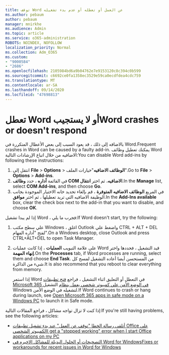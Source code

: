 ```yaml
---
title: توقف Word عن العمل أو تعطله أو عدم بدء تشغيله
ms.author: pebaum
author: pebaum
manager: mnirkhe
ms.audience: Admin
ms.topic: article
ms.service: o365-administration
ROBOTS: NOINDEX, NOFOLLOW
localization_priority: Normal
ms.collection: Adm_O365
ms.custom:
- "9000584"
- "2686"
ms.openlocfilehash: 2105984bd6a9b04762e7e9153120c8c394c0b599
ms.sourcegitcommit: c6692ce0fa1358ec3529e59ca0ecdfdea4cdc759
ms.translationtype: MT
ms.contentlocale: ar-SA
ms.lasthandoff: 09/14/2020
ms.locfileid: "47698813"
---
```

# <a name="word-crashes-or-doesnt-respond"></a><span data-ttu-id="be1da-102">تعطل Word أو لا يستجيب</span><span class="sxs-lookup"><span data-stu-id="be1da-102">Word crashes or doesn't respond</span></span>

<span data-ttu-id="be1da-103">بالاضافه إلى ذلك ، قد يعود السبب إلى بعض الأعطال المتكررة في Word.</span><span class="sxs-lookup"><span data-stu-id="be1da-103">Frequent crashes in Word can be caused by a faulty add-in.</span></span> <span data-ttu-id="be1da-104">يمكنك تعطيل وظائف Word الاضافيه من خلال اتباع الإرشادات التالية:</span><span class="sxs-lookup"><span data-stu-id="be1da-104">You can disable Word add-ins by following these instructions:</span></span>

1. <span data-ttu-id="be1da-105">انتقل إلى **File**  >  **Options**  >  **الوظائف الاضافيه**"خيارات الملف".</span><span class="sxs-lookup"><span data-stu-id="be1da-105">Go to **File** > **Options** > **Add-ins**.</span></span>
2. <span data-ttu-id="be1da-106">في القائمة **أداره** ، حدد **وظائف COM الاضافيه**، ثم اختر **انتقال**.</span><span class="sxs-lookup"><span data-stu-id="be1da-106">In the **Manage** list, select **COM Add-ins**, and then choose **Go**.</span></span>
3. <span data-ttu-id="be1da-107">في المربع **الوظائف الاضافيه المتوفرة** ، قم بإلغاء تحديد خانه الاختيار الموجودة بجانب الوظيفة الاضافيه التي تريد تعطيلها ، ثم اختر **موافق**.</span><span class="sxs-lookup"><span data-stu-id="be1da-107">In the **Add-Ins available** box, clear the check box next to the add-in that you want to disable, and choose **OK**.</span></span>

<span data-ttu-id="be1da-108">إذا لم يبدا تشغيل Word ، فجرب ما يلي:</span><span class="sxs-lookup"><span data-stu-id="be1da-108">If Word doesn't start, try the following:</span></span>

1.   <span data-ttu-id="be1da-109">علي سطح مكتب Windows ، اغلق Outlook واضغط علي CTRL + ALT + DEL لفتح "أداره المهام".</span><span class="sxs-lookup"><span data-stu-id="be1da-109">On a Windows desktop, close Outlook and press CTRL+ALT+DEL to open Task Manager.</span></span> 
2. <span data-ttu-id="be1da-110">علي علامة التبويب **العمليات** ، إذا كانت عمليات Word قيد التشغيل ، فحددها واختر **إنهاء المهمة**.</span><span class="sxs-lookup"><span data-stu-id="be1da-110">On the **Processes** tab, if Word processes are running, select them and choose **End Task**.</span></span> <span data-ttu-id="be1da-111">من المستحسن أيضا أعاده التشغيل لمسح كل شيء من الذاكرة.</span><span class="sxs-lookup"><span data-stu-id="be1da-111">It is also recommend that you reboot to clear everything from memory.</span></span>

    <span data-ttu-id="be1da-112">إذا استمر Word في التعطل أو التعليق اثناء التشغيل ، فراجع [فتح تطبيقات Microsoft 365 في الوضع الأمن علي كمبيوتر شخصي يعمل بنظام](https://support.office.com/article/Open-Office-apps-in-safe-mode-on-a-Windows-PC-dedf944a-5f4b-4afb-a453-528af4f7ac72) التشغيل Windows لتشغيله في الوضع الأمن.</span><span class="sxs-lookup"><span data-stu-id="be1da-112">If Word continues to crash or hang during launch, see [Open Microsoft 365 apps in safe mode on a Windows PC](https://support.office.com/article/Open-Office-apps-in-safe-mode-on-a-Windows-PC-dedf944a-5f4b-4afb-a453-528af4f7ac72) to launch it in Safe mode.</span></span>

<span data-ttu-id="be1da-113">إذا كنت لا تزال تواجه مشاكل ، فراجع المقالات التالية:</span><span class="sxs-lookup"><span data-stu-id="be1da-113">If you're still having problems, see the following articles:</span></span> 
- [<span data-ttu-id="be1da-114">أتلقى رسالة الخطا "توقف عن العمل" عند بدء تشغيل تطبيقات Office علي الكمبيوتر الشخصي</span><span class="sxs-lookup"><span data-stu-id="be1da-114">I get a "stopped working" error when I start Office applications on my PC</span></span>](https://support.office.com/article/52bd7985-4e99-4a35-84c8-2d9b8301a2fa)
- [<span data-ttu-id="be1da-115">التصحيحات أو الحلول البديلة للمشاكل الاخيره في Word for Windows</span><span class="sxs-lookup"><span data-stu-id="be1da-115">Fixes or workarounds for recent issues in Word for Windows</span></span>](https://support.office.com/article/bf6bf17c-2807-4871-83ce-e337ae8f0b86)